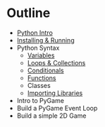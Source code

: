 Outline
=======

* [Python Intro](intro.md)
* [Installing & Running](installing.md)
* Python Syntax
	* [Variables](syntax_variables.md)
	* [Loops & Collections](syntax_loops_collections.md)
	* [Conditionals](syntax_conditionals.md)
	* [Functions](syntax_functions.md)
	* Classes
	* [Importing Libraries](importing.md)
* Intro to PyGame
* Build a PyGame Event Loop
* Build a simple 2D Game

